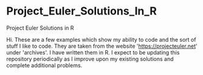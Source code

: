 # Project_Euler_Solutions_In_R
Project Euler Solutions in R

Hi. These are a few examples which show my ability to code and the sort of stuff I like to code. 
They are taken from the website 'https://projecteuler.net' under 'archives'. I have written them in R.
I expect to be updating this repository periodically as I improve upon my existing solutions and complete additional problems.
